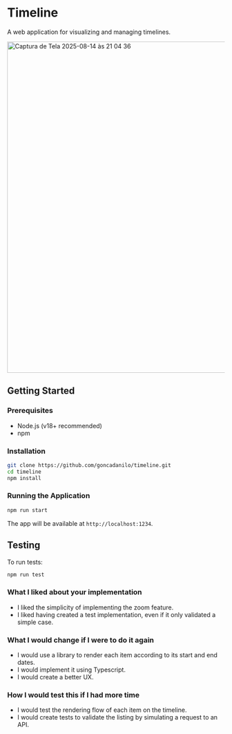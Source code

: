# Timeline

A web application for visualizing and managing timelines.

<img width="1509" height="766" alt="Captura de Tela 2025-08-14 às 21 04 36" src="https://github.com/user-attachments/assets/231ffab2-3b6e-4bd1-b019-92164bc25fa0" />

## Getting Started

### Prerequisites

- Node.js (v18+ recommended)
- npm

### Installation

```bash
git clone https://github.com/goncadanilo/timeline.git
cd timeline
npm install
```

### Running the Application

```bash
npm run start
```

The app will be available at `http://localhost:1234`.

## Testing

To run tests:

```bash
npm run test
```

### What I liked about your implementation

- I liked the simplicity of implementing the zoom feature.
- I liked having created a test implementation, even if it only validated a simple case.

### What I would change if I were to do it again

- I would use a library to render each item according to its start and end dates.
- I would implement it using Typescript.
- I would create a better UX.

### How I would test this if I had more time

- I would test the rendering flow of each item on the timeline.
- I would create tests to validate the listing by simulating a request to an API.
